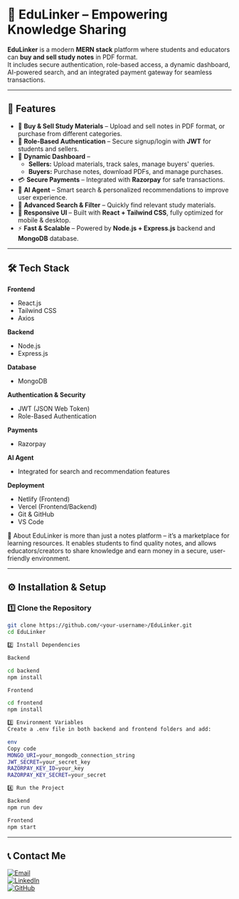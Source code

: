 # 📘 EduLinker – Empowering Knowledge Sharing  

**EduLinker** is a modern **MERN stack** platform where students and educators can **buy and sell study notes** in PDF format.  
It includes secure authentication, role-based access, a dynamic dashboard, AI-powered search, and an integrated payment gateway for seamless transactions.  

---

## 🚀 Features  

- 🛒 **Buy & Sell Study Materials** – Upload and sell notes in PDF format, or purchase from different categories.  
- 🔐 **Role-Based Authentication** – Secure signup/login with **JWT** for students and sellers.  
- 📂 **Dynamic Dashboard** –  
  - **Sellers:** Upload materials, track sales, manage buyers' queries.  
  - **Buyers:** Purchase notes, download PDFs, and manage purchases.  
- 💳 **Secure Payments** – Integrated with **Razorpay** for safe transactions.  
- 🤖 **AI Agent** – Smart search & personalized recommendations to improve user experience.  
- 🔎 **Advanced Search & Filter** – Quickly find relevant study materials.  
- 📱 **Responsive UI** – Built with **React + Tailwind CSS**, fully optimized for mobile & desktop.  
- ⚡ **Fast & Scalable** – Powered by **Node.js + Express.js** backend and **MongoDB** database.  

---


## 🛠️ Tech Stack  

**Frontend**  
- React.js  
- Tailwind CSS  
- Axios  

**Backend**  
- Node.js  
- Express.js  

**Database**  
- MongoDB  

**Authentication & Security**  
- JWT (JSON Web Token)  
- Role-Based Authentication  

**Payments**  
- Razorpay  

**AI Agent**  
- Integrated for search and recommendation features  

**Deployment**  
- Netlify (Frontend)  
- Vercel (Frontend/Backend)  
- Git & GitHub  
- VS Code





📖 About
EduLinker is more than just a notes platform – it’s a marketplace for learning resources.
It enables students to find quality notes, and allows educators/creators to share knowledge and earn money in a secure, user-friendly environment.


---

## ⚙️ Installation & Setup  

### 1️⃣ Clone the Repository  
```bash
git clone https://github.com/<your-username>/EduLinker.git
cd EduLinker

2️⃣ Install Dependencies

Backend

cd backend
npm install

Frontend

cd frontend
npm install

3️⃣ Environment Variables
Create a .env file in both backend and frontend folders and add:

env
Copy code
MONGO_URI=your_mongodb_connection_string
JWT_SECRET=your_secret_key
RAZORPAY_KEY_ID=your_key
RAZORPAY_KEY_SECRET=your_secret

4️⃣ Run the Project

Backend
npm run dev

Frontend
npm start


```
---

## 📞 Contact Me  

[![Email](https://img.shields.io/badge/Email-D14836?style=for-the-badge&logo=gmail&logoColor=white)](mailto:neham.bba2023@ssism.org)  
[![LinkedIn](https://img.shields.io/badge/LinkedIn-0A66C2?style=for-the-badge&logo=linkedin&logoColor=white)](https://www.linkedin.com/in/contact-neha-meena)  
[![GitHub](https://img.shields.io/badge/GitHub-171515?style=for-the-badge&logo=github&logoColor=white)](https://github.com/Nehameena28)  






